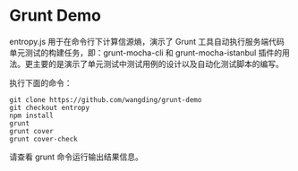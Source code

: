 # Grunt Demo

entropy.js 用于在命令行下计算信源熵，演示了 Grunt 工具自动执行服务端代码单元测试的构建任务，即：grunt-mocha-cli 和 grunt-mocha-istanbul 插件的用法。更主要的是演示了单元测试中测试用例的设计以及自动化测试脚本的编写。

执行下面的命令：

```
git clone https://github.com/wangding/grunt-demo
git checkout entropy
npm install
grunt
grunt cover
grunt cover-check
```
请查看 grunt 命令运行输出结果信息。
